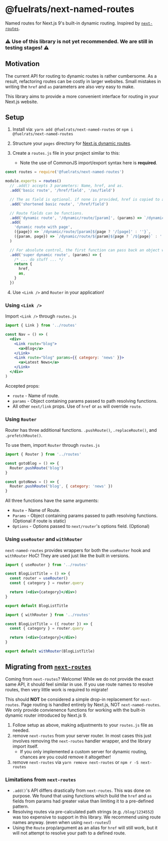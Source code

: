 # @fuelrats/next-named-routes
Named routes for Next.js 9's built-in dynamic routing. Inspired by [`next-routes`][next-routes].

### ⚠ Use of this library is not yet recommended. We are still in testing stages! ⚠

## Motivation

The current API for routing to dynamic routes is rather cumbersome. As a result, refactoring routes can be costly in larger websites. Small mistakes in writing the `href` and `as` parameters are also very easy to make.

This library aims to provide a more convenient interface for routing in your Next.js website.

## Setup

1. Install via: `yarn add @fuelrats/next-named-routes` or `npm i @fuelrats/next-named-routes`

2. Structure your `pages` directory for [Next.js dynamic routes][nextdocs-dynamic-routes].

3. Create a `routes.js` file in your project similar to this:
    - Note the use of CommonJS import/export syntax here is **required**.

```javascript
const routes = require('@fuelrats/next-named-routes')

module.exports = routes()
  // .add() accepts 3 parameters: Name, href, and as.
  .add('basic route', '/href/field', '/as/field')

  // The as field is optional. if none is provided, href is copied to as.
  .add('shortened basic route', '/href/field')

  // Route fields can be functions.
  .add('dynamic route', '/dynamic/route/[param]', (params) => `/dynamic/route/${params.param}`)
  .add(
    'dynamic route with page',
    ({page}) => `/dynamic/route/[param]${page ? '/[page]' : ''}`,
    ({param, page}) => `/dynamic/route/${param}${page ? `/${page}` : ''}`
  )

  // For absolute control, the first function can pass back an object with both href and as fields.
  .add('super dynamic route', (params) => {
    /* ... do stuff ... */
    return {
      href,
      as,
    }
  })
```

4. Use `<Link />` and `Router` in your application!

### Using `<Link />`

Import `<Link />` through `routes.js`

```jsx
import { Link } from '../routes'

const Nav = () => (
  <div>
    <Link route="blog">
      <a>Blog</a>
    </Link>
    <Link route="blog" params={{ category: 'news' }}>
      <a>Latest News</a>
    </Link>
  </div>
)
```
Accepted props:

- `route` - Name of route.
- `params` - Object containing params passed to path resolving functions.
- All other `next/link` props. Use of `href` or `as` will override `route`.


### Using `Router`

Router has three additional functions. `.pushRoute()`, `.replaceRoute()`, and `.prefetchRoute()`.


To use them, import `Router` through `routes.js`

```javascript
import { Router } from '../routes'

const gotoBlog = () => {
  Router.pushRoute('blog')
}

const gotoNews = () => {
  Router.pushRoute('blog', { category: 'news' })
}
```

All three functions have the same arguments:
 - `Route` - Name of Route.
 - `Params` - Object containing params passed to path resolving functions. (Optional if route is static)
 - `Options` - Options passed to `next/router`'s options field. (Optional)

### Using `useRouter` and `withRouter`

`next-named-routes` provides wrappers for both the `useRouter` hook and `withRouter` HoC! They are used just like the built in versions.

```jsx
import { useRouter } from '../routes'

const BlogListTitle = () => {
  const router = useRouter()
  const { category } = router.query

  return (<div>{category}</div>)
}

export default BlogListTitle
```

```jsx
import { withRouter } from '../routes'

const BlogListTitle = ({ router }) => {
  const { category } = router.query

  return (<div>{category}</div>)
}

export default withRouter(BlogListTitle)
```

## Migrating from [`next-routes`][next-routes]

Coming from `next-routes`? Welcome! While we do not provide the exact same API, it should feel similar in use. If you use route names to resolve routes, then very little work is required to migrate!

This should **NOT** be considered a simple drop-in replacement for `next-routes`. Page routing is handled entirely by Next.js, NOT `next-named-routes`. We only provide convienence functions for working with the built-in dynamic router introduced by Next.js 9.

1. Follow setup as above, making adjustments to your `routes.js` file as needed.
2. remove `next-routes` from your server router. In most cases this just involves removing the `next-routes` handler wrapper, and the library import itself.
    - If you only implemented a custom server for dynamic routing, chances are you could remove it altogether!
3. remove `next-routes` via `yarn remove next-routes` or `npm r -S next-routes`

### Limitations from `next-routes`
- `.add()`'s API differs drastically from `next-routes`. This was done on purpose. We found that using functions which build the `href` and `as` fields from params had greater value than limiting it to a pre-defined pattern.
- Resolving routes via pre-calculated path strings (e.g. `/blog/1234552`) was too expensive to support in this library. We recommend using route names anyway. (even when using `next-routes`!)
- Using the `Route` prop/argument as an alias for `href` will still work, but it will not attempt to resolve your path to a defined route.

[next-routes]: https://github.com/fridays/next-routes
[nextdocs-dynamic-routes]: https://github.com/zeit/next.js#dynamic-routing
